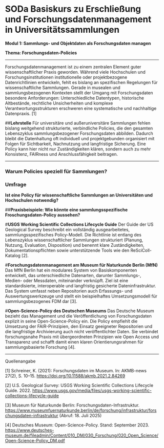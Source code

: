 <!--
*titel:
*author:in/urheber:in: Rebekka Reichert
*author:in/urheber:in: Canan Hastik
orcid: https://orcid.org/0009-0006-8283-3234
email: SODa@sammlungen.io
*lizenz: cc by
lizenzlink: https://creativecommons.org/
*persistenter OER link: 
language: DE
version:  v1
beschreibung: 
format: SODaBasiskurs Workshop 
modultitel: Elemente und Ziele von FDM-Policies
modul: Modul 1
einheitstitel: Elemente und Ziele von FDM-Policies
eiheit: Einheit 4
lernziel: Lernende können die Elemente und Ziele von Forschungsdaten-Policies benennen.
LZ-ID: LZ-ID 01_004_0058
baustein: Baustein4.3
zielgruppe: https://zenodo.org/records/15574575
gestaltungsprinzip: Problemorientiertes Lernen und Peer Learning
keywords: ???
erstellungsdatum: 

technische metadaten:
medientyp: text
dateiformat: .md
dauer: 
größe:
software: Web
icon: https://raw.githubusercontent.com/chastik/SODa-Basiskurs/main/img/SODa-Logo_full.svg
icon: https://github.com/chastik/SODa-Basiskurs/blob/main/img/SODa-Logo_full.svg


link:    https://raw.githubusercontent.com/chastik/SODa-Basiskurs/refs/heads/main/soda.css
 

-->

# SODa Basiskurs zu Erschließung und Forschungsdatenmanagement in Universitätssammlungen

**Modul 1: Sammlungs- und Objektdaten als Forschungsdaten managen**

**Thema: Forschungsdaten-Policies**

--- 

Forschungsdatenmanagement ist zu einem zentralen Element guter wissenschaftlicher Praxis geworden. Während viele Hochschulen und Forschungsinstitutionen institutionelle oder projektbezogene Datenrichtlinien entwickeln, fehlt es bislang an spezifischen Regelungen für wissenschaftliche Sammlungen. Gerade in musealen und sammlungsbezogenen Kontexten stellt der Umgang mit Forschungsdaten besondere Anforderungen: Unterschiedliche Datentypen, historische Altbestände, rechtliche Unsicherheiten und komplexe Verantwortungsstrukturen erschweren eine systematische und nachhaltige Datenpraxis. [1]

##**Lehrstelle**
Für universitäre und außeruniversitäre Sammlungen fehlen bislang weitgehend strukturierte, verbindliche Policies, die den gesamten Lebenszyklus sammlungsbezogener Forschungsdaten abbilden. Dadurch bleibt die Datenhaltung oft individuell und projektgebunden organisiert mit Folgen für Sichtbarkeit, Nachnutzung und langfristige Sicherung. Eine Policy kann hier nicht nur Zuständigkeiten klären, sondern auch zu mehr Konsistenz, FAIRness und Anschlussfähigkeit beitragen.

--- 

### Warum Policies speziell für Sammlungen?

### Umfrage

**Ist eine Policy für wissenschaftliche Sammlungen an Universitäten und Hochschulen notwendig?** 

##**Praxisbeispiele: Wie könnte eine sammlungsspezifische Froschungsdaten-Policy aussehen?**

#**USGS Working Scientific Collections Lifecycle Guide**
Der Guide der US Geological Survey beschreibt ein vollständig ausgearbeitetes, sammlungsspezifisches Policy-Modell. Die Richtlinie ist entlang des Lebenszyklus wissenschaftlicher Sammlungen strukturiert (Planung, Nutzung, Evaluation, Disposition) und benennt klare Zuständigkeiten, Dokumentationspflichten sowie unterstützende Tools wie den ReSciColl-Katalog [2].

#**Forschungsdatenmanagement am Museum für Naturkunde Berlin (MfN)**
Das MfN Berlin hat ein modulares System von Basiskomponenten entwickelt, das unterschiedliche Datenarten, darunter Sammlungs-, Medien- oder Messdaten, miteinander verknüpft. Ziel ist eine standardisierte, interoperable und langfristig gesicherte Dateninfrastruktur. Das System umfasst neben Repositorien auch Erfassungs- und Auswertungswerkzeuge und stellt ein beispielhaftes Umsetzungsmodell für sammlungsbezogenes FDM dar [3].

#**Open-Science-Policy des Deutschen Museums**
Das Deutsche Museum bezieht das Management und die Veröffentlichung von Forschungsdaten explizit in seine Open-Science-Policy ein. Die Policy empfiehlt die Umsetzung der FAIR-Prinzipien, den Einsatz geeigneter Repositorien und die langfristige Archivierung auch nicht veröffentlichter Daten. Sie verbindet forschungsnahe Praxis mit übergeordneten Prinzipien wie Open Access und Transparenz und schafft damit einen klaren Orientierungsrahmen für sammlungsbasierte Forschung [4].


-----------
Quellenangabe

[1] Schreiner, K. (2021): Forschungsdaten im Museum. In: AKMB-news 27(2), S. 10–15. https://doi.org/10.11588/akmb.2021.2.84269

[2] U.S. Geological Survey: USGS Working Scientific Collections Lifecycle Guide. 2022. https://www.usgs.gov/media/files/usgs-working-scientific-collections-lifecycle-guide

[3] Museum für Naturkunde Berlin: Forschungsdaten-Infrastruktur. https://www.museumfuernaturkunde.berlin/de/forschung/infrastruktur/forschungsdaten-infrastruktur (Abruf: 18. Juli 2025)

[4] Deutsches Museum: Open-Science-Policy. Stand: September 2023. https://www.deutsches-museum.de/fileadmin/Content/010_DM/030_Forschung/020_Open_Science/Open-Science-Policy_DM.pdf


